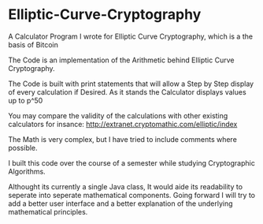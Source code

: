 # Elliptic-Curve-Cryptography
A Calculator Program I wrote for Elliptic Curve Cryptography, which is a the basis of Bitcoin 

The Code is an implementation of the Arithmetic behind Elliptic Curve Cryptography. 

The Code is built with print statements that will allow a Step by Step display of every calculation if Desired.
As it stands the Calculator displays values up to p^50 

You may compare the validity of the calculations with other existing calculators for insance:
http://extranet.cryptomathic.com/elliptic/index

The Math is very complex, but I have tried to include comments where possible.

I built this code over the course of a semester while studying Cryptographic Algorithms.

Althought its currently a single Java class, It would aide its readability to seperate into seperate mathematical components.
Going forward I will try to add a better user interface and a better explanation of the underlying mathematical principles. 
